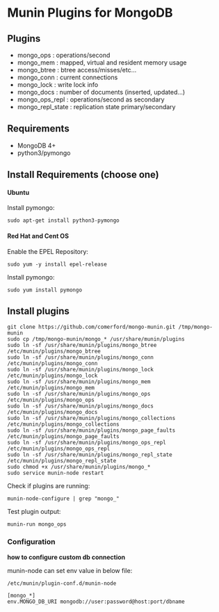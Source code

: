 
Munin Plugins for MongoDB
============

Plugins
----------
* mongo_ops        : operations/second
* mongo_mem        : mapped, virtual and resident memory usage
* mongo_btree      : btree access/misses/etc...
* mongo_conn       : current connections
* mongo_lock       : write lock info
* mongo_docs       : number of documents (inserted, updated...)
* mongo_ops_repl   : operations/second as secondary
* mongo_repl_state : replication state primary/secondary

Requirements
-----------
* MongoDB 4+
* python3/pymongo


## Install Requirements (choose one)

#### Ubuntu

Install pymongo:

    sudo apt-get install python3-pymongo

#### Red Hat and Cent OS

Enable the EPEL Repository:

    sudo yum -y install epel-release
    
Install pymongo:

    sudo yum install pymongo


## Install plugins

    git clone https://github.com/comerford/mongo-munin.git /tmp/mongo-munin
    sudo cp /tmp/mongo-munin/mongo_* /usr/share/munin/plugins
    sudo ln -sf /usr/share/munin/plugins/mongo_btree /etc/munin/plugins/mongo_btree
    sudo ln -sf /usr/share/munin/plugins/mongo_conn /etc/munin/plugins/mongo_conn
    sudo ln -sf /usr/share/munin/plugins/mongo_lock /etc/munin/plugins/mongo_lock
    sudo ln -sf /usr/share/munin/plugins/mongo_mem /etc/munin/plugins/mongo_mem
    sudo ln -sf /usr/share/munin/plugins/mongo_ops /etc/munin/plugins/mongo_ops
    sudo ln -sf /usr/share/munin/plugins/mongo_docs /etc/munin/plugins/mongo_docs
    sudo ln -sf /usr/share/munin/plugins/mongo_collections /etc/munin/plugins/mongo_collections
    sudo ln -sf /usr/share/munin/plugins/mongo_page_faults /etc/munin/plugins/mongo_page_faults    
    sudo ln -sf /usr/share/munin/plugins/mongo_ops_repl /etc/munin/plugins/mongo_ops_repl
    sudo ln -sf /usr/share/munin/plugins/mongo_repl_state /etc/munin/plugins/mongo_repl_state
    sudo chmod +x /usr/share/munin/plugins/mongo_*
    sudo service munin-node restart

Check if plugins are running:

    munin-node-configure | grep "mongo_"

Test plugin output:

    munin-run mongo_ops

### Configuration


**how to configure custom db connection**

munin-node can set env value in below file:

`/etc/munin/plugin-conf.d/munin-node`

    [mongo_*]
    env.MONGO_DB_URI mongodb://user:password@host:port/dbname

